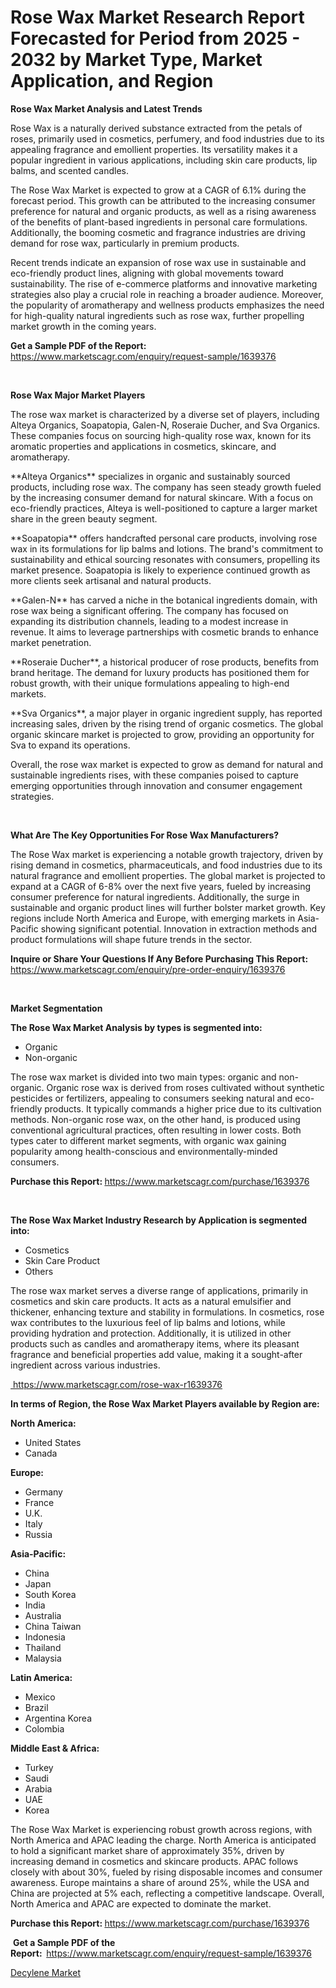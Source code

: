 <p><h1>Rose Wax Market Research Report Forecasted for Period from 2025 -  2032 by Market Type, Market Application, and Region</h1></p><p><strong>Rose Wax Market Analysis and Latest Trends</strong></p>
<p><p>Rose Wax is a naturally derived substance extracted from the petals of roses, primarily used in cosmetics, perfumery, and food industries due to its appealing fragrance and emollient properties. Its versatility makes it a popular ingredient in various applications, including skin care products, lip balms, and scented candles.</p><p>The Rose Wax Market is expected to grow at a CAGR of 6.1% during the forecast period. This growth can be attributed to the increasing consumer preference for natural and organic products, as well as a rising awareness of the benefits of plant-based ingredients in personal care formulations. Additionally, the booming cosmetic and fragrance industries are driving demand for rose wax, particularly in premium products.</p><p>Recent trends indicate an expansion of rose wax use in sustainable and eco-friendly product lines, aligning with global movements toward sustainability. The rise of e-commerce platforms and innovative marketing strategies also play a crucial role in reaching a broader audience. Moreover, the popularity of aromatherapy and wellness products emphasizes the need for high-quality natural ingredients such as rose wax, further propelling market growth in the coming years.</p></p>
<p><strong>Get a Sample PDF of the Report:&nbsp;</strong> <a href="https://www.marketscagr.com/enquiry/request-sample/1639376?utm_campaign=2097&utm_medium=2&utm_source=Github&utm_content=ia&utm_term=02042025&utm_id=rose-wax">https://www.marketscagr.com/enquiry/request-sample/1639376</a></p>
<p>&nbsp;</p>
<p><strong>Rose Wax Major Market Players</strong></p>
<p><p>The rose wax market is characterized by a diverse set of players, including Alteya Organics, Soapatopia, Galen-N, Roseraie Ducher, and Sva Organics. These companies focus on sourcing high-quality rose wax, known for its aromatic properties and applications in cosmetics, skincare, and aromatherapy.</p><p>**Alteya Organics** specializes in organic and sustainably sourced products, including rose wax. The company has seen steady growth fueled by the increasing consumer demand for natural skincare. With a focus on eco-friendly practices, Alteya is well-positioned to capture a larger market share in the green beauty segment.</p><p>**Soapatopia** offers handcrafted personal care products, involving rose wax in its formulations for lip balms and lotions. The brand's commitment to sustainability and ethical sourcing resonates with consumers, propelling its market presence. Soapatopia is likely to experience continued growth as more clients seek artisanal and natural products.</p><p>**Galen-N** has carved a niche in the botanical ingredients domain, with rose wax being a significant offering. The company has focused on expanding its distribution channels, leading to a modest increase in revenue. It aims to leverage partnerships with cosmetic brands to enhance market penetration.</p><p>**Roseraie Ducher**, a historical producer of rose products, benefits from brand heritage. The demand for luxury products has positioned them for robust growth, with their unique formulations appealing to high-end markets.</p><p>**Sva Organics**, a major player in organic ingredient supply, has reported increasing sales, driven by the rising trend of organic cosmetics. The global organic skincare market is projected to grow, providing an opportunity for Sva to expand its operations.</p><p>Overall, the rose wax market is expected to grow as demand for natural and sustainable ingredients rises, with these companies poised to capture emerging opportunities through innovation and consumer engagement strategies.</p></p>
<p>&nbsp;</p>
<p><strong>What Are The Key Opportunities For Rose Wax Manufacturers?</strong></p>
<p><p>The Rose Wax market is experiencing a notable growth trajectory, driven by rising demand in cosmetics, pharmaceuticals, and food industries due to its natural fragrance and emollient properties. The global market is projected to expand at a CAGR of 6-8% over the next five years, fueled by increasing consumer preference for natural ingredients. Additionally, the surge in sustainable and organic product lines will further bolster market growth. Key regions include North America and Europe, with emerging markets in Asia-Pacific showing significant potential. Innovation in extraction methods and product formulations will shape future trends in the sector.</p></p>
<p><strong>Inquire or Share Your Questions If Any Before Purchasing This Report:</strong> <a href="https://www.marketscagr.com/enquiry/pre-order-enquiry/1639376?utm_campaign=2097&utm_medium=2&utm_source=Github&utm_content=ia&utm_term=02042025&utm_id=rose-wax">https://www.marketscagr.com/enquiry/pre-order-enquiry/1639376</a></p>
<p>&nbsp;</p>
<p><strong>Market Segmentation</strong></p>
<p><strong>The Rose Wax Market Analysis by types is segmented into:</strong></p>
<p><ul><li>Organic</li><li>Non-organic</li></ul></p>
<p><p>The rose wax market is divided into two main types: organic and non-organic. Organic rose wax is derived from roses cultivated without synthetic pesticides or fertilizers, appealing to consumers seeking natural and eco-friendly products. It typically commands a higher price due to its cultivation methods. Non-organic rose wax, on the other hand, is produced using conventional agricultural practices, often resulting in lower costs. Both types cater to different market segments, with organic wax gaining popularity among health-conscious and environmentally-minded consumers.</p></p>
<p><strong>Purchase this Report:&nbsp;</strong><a href="https://www.marketscagr.com/purchase/1639376?utm_campaign=2097&utm_medium=2&utm_source=Github&utm_content=ia&utm_term=02042025&utm_id=rose-wax">https://www.marketscagr.com/purchase/1639376</a></p>
<p>&nbsp;</p>
<p><strong>The Rose Wax Market Industry Research by Application is segmented into:</strong></p>
<p><ul><li>Cosmetics</li><li>Skin Care Product</li><li>Others</li></ul></p>
<p><p>The rose wax market serves a diverse range of applications, primarily in cosmetics and skin care products. It acts as a natural emulsifier and thickener, enhancing texture and stability in formulations. In cosmetics, rose wax contributes to the luxurious feel of lip balms and lotions, while providing hydration and protection. Additionally, it is utilized in other products such as candles and aromatherapy items, where its pleasant fragrance and beneficial properties add value, making it a sought-after ingredient across various industries.</p></p>
<p><a href="https://www.marketscagr.com/rose-wax-r1639376?utm_campaign=2097&utm_medium=2&utm_source=Github&utm_content=ia&utm_term=02042025&utm_id=rose-wax">&nbsp;https://www.marketscagr.com/rose-wax-r1639376</a></p>
<p><strong>In terms of Region, the Rose Wax Market Players available by Region are:</strong></p>
<p>
    <p> <strong> North America: </strong>
        <ul>
            <li>United States</li>
            <li>Canada</li>
        </ul>
        </p> 
    <p> <strong> Europe: </strong>
        <ul>
            <li>Germany</li>
            <li>France</li>
            <li>U.K.</li>
            <li>Italy</li>
            <li>Russia</li>
        </ul>
        </p> 
    <p> <strong> Asia-Pacific: </strong>
        <ul>
            <li>China</li>
            <li>Japan</li>
            <li>South Korea</li>
            <li>India</li>
            <li>Australia</li>
            <li>China Taiwan</li>
            <li>Indonesia</li>
            <li>Thailand</li>
            <li>Malaysia</li>
        </ul>
        </p> 
    <p> <strong> Latin America: </strong>
        <ul>
            <li>Mexico</li>
            <li>Brazil</li>
            <li>Argentina Korea</li>
            <li>Colombia</li>
        </ul>
        </p> 
    <p> <strong> Middle East & Africa: </strong>
        <ul>
            <li>Turkey</li>
            <li>Saudi</li>
            <li>Arabia</li>
            <li>UAE</li>
            <li>Korea</li>
        </ul>
    </p>
    </p>
<p><p>The Rose Wax Market is experiencing robust growth across regions, with North America and APAC leading the charge. North America is anticipated to hold a significant market share of approximately 35%, driven by increasing demand in cosmetics and skincare products. APAC follows closely with about 30%, fueled by rising disposable incomes and consumer awareness. Europe maintains a share of around 25%, while the USA and China are projected at 5% each, reflecting a competitive landscape. Overall, North America and APAC are expected to dominate the market.</p></p>
<p><strong>Purchase this Report: </strong><a href="https://www.marketscagr.com/purchase/1639376?utm_campaign=2097&utm_medium=2&utm_source=Github&utm_content=ia&utm_term=02042025&utm_id=rose-wax">https://www.marketscagr.com/purchase/1639376</a></p>
<p>&nbsp;<strong>Get a Sample PDF of the Report:&nbsp;&nbsp;</strong><a href="https://www.marketscagr.com/enquiry/request-sample/1639376?utm_campaign=2097&utm_medium=2&utm_source=Github&utm_content=ia&utm_term=02042025&utm_id=rose-wax">https://www.marketscagr.com/enquiry/request-sample/1639376</a></p>
<p><strong></strong></p>
<p><p><a href="https://github.com/FlorianWolf90/Market-Research-Report-List-2/blob/main/decylene-market.md?utm_campaign=2097&utm_medium=2&utm_source=Github&utm_content=ia&utm_term=02042025&utm_id=rose-wax">Decylene Market</a></p></p>